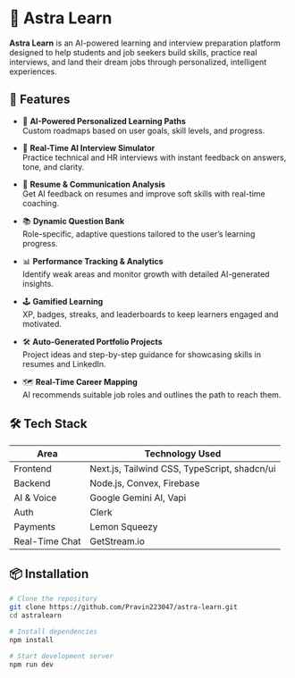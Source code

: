 # 🌟 Astra Learn

**Astra Learn** is an AI-powered learning and interview preparation platform designed to help students and job seekers build skills, practice real interviews, and land their dream jobs through personalized, intelligent experiences.

## 🚀 Features

- 🎯 **AI-Powered Personalized Learning Paths**  
  Custom roadmaps based on user goals, skill levels, and progress.

- 🧠 **Real-Time AI Interview Simulator**  
  Practice technical and HR interviews with instant feedback on answers, tone, and clarity.

- 📄 **Resume & Communication Analysis**  
  Get AI feedback on resumes and improve soft skills with real-time coaching.

- 📚 **Dynamic Question Bank**  
  Role-specific, adaptive questions tailored to the user’s learning progress.

- 📊 **Performance Tracking & Analytics**  
  Identify weak areas and monitor growth with detailed AI-generated insights.

- 🕹️ **Gamified Learning**  
  XP, badges, streaks, and leaderboards to keep learners engaged and motivated.

- 🛠️ **Auto-Generated Portfolio Projects**  
  Project ideas and step-by-step guidance for showcasing skills in resumes and LinkedIn.

- 🗺️ **Real-Time Career Mapping**  
  AI recommends suitable job roles and outlines the path to reach them.

## 🛠️ Tech Stack

| Area           | Technology Used                              |
| -------------- | -------------------------------------------- |
| Frontend       | Next.js, Tailwind CSS, TypeScript, shadcn/ui |
| Backend        | Node.js, Convex, Firebase                    |
| AI & Voice     | Google Gemini AI, Vapi                       |
| Auth           | Clerk                                        |
| Payments       | Lemon Squeezy                                |
| Real-Time Chat | GetStream.io                                 |

## 📦 Installation

```bash
# Clone the repository
git clone https://github.com/Pravin223047/astra-learn.git
cd astralearn

# Install dependencies
npm install

# Start development server
npm run dev
```
